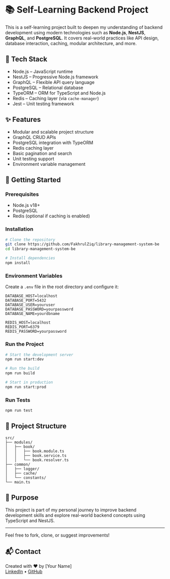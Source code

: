 # 📚 Self-Learning Backend Project

This is a self-learning project built to deepen my understanding of backend development using modern technologies such as **Node.js**, **NestJS**, **GraphQL**, and **PostgreSQL**. It covers real-world practices like API design, database interaction, caching, modular architecture, and more.

## 🧰 Tech Stack

- Node.js – JavaScript runtime  
- NestJS – Progressive Node.js framework  
- GraphQL – Flexible API query language  
- PostgreSQL – Relational database  
- TypeORM – ORM for TypeScript and Node.js  
- Redis – Caching layer (via `cache-manager`)  
- Jest – Unit testing framework  

## ✨ Features

- Modular and scalable project structure  
- GraphQL CRUD APIs  
- PostgreSQL integration with TypeORM  
- Redis caching layer  
- Basic pagination and search  
- Unit testing support  
- Environment variable management  

## 🚀 Getting Started

### Prerequisites

- Node.js v18+  
- PostgreSQL  
- Redis (optional if caching is enabled)  

### Installation

```bash
# Clone the repository
git clone https://github.com/FakhrulZiq/library-management-system-be
cd library-management-system-be

# Install dependencies
npm install
```

### Environment Variables

Create a `.env` file in the root directory and configure it:

```env
DATABASE_HOST=localhost
DATABASE_PORT=5432
DATABASE_USER=youruser
DATABASE_PASSWORD=yourpassword
DATABASE_NAME=yourdbname

REDIS_HOST=localhost
REDIS_PORT=6379
REDIS_PASSWORD=yourpassword
```

### Run the Project

```bash
# Start the development server
npm run start:dev

# Run the build
npm run build

# Start in production
npm run start:prod
```

### Run Tests

```bash
npm run test
```

## 📁 Project Structure

```
src/
├── modules/
│   ├── book/
│   │   ├── book.module.ts
│   │   ├── book.service.ts
│   │   └── book.resolver.ts
├── common/
│   ├── logger/
│   ├── cache/
│   └── constants/
└── main.ts
```

## 📌 Purpose

This project is part of my personal journey to improve backend development skills and explore real-world backend concepts using TypeScript and NestJS.

---

Feel free to fork, clone, or suggest improvements!

## 📬 Contact

Created with ❤️ by [Your Name]  
[LinkedIn](https://www.linkedin.com/in/fakhrul-haziq/) • [GitHub](https://github.com/FakhrulZiq)


